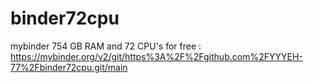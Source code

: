 # binder72cpu
mybinder 754 GB RAM and 72 CPU's for free :
https://mybinder.org/v2/git/https%3A%2F%2Fgithub.com%2FYYYEH-77%2Fbinder72cpu.git/main
